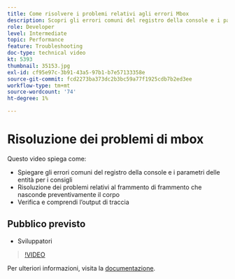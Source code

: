 ```yaml
---
title: Come risolvere i problemi relativi agli errori Mbox
description: Scopri gli errori comuni del registro della console e i parametri delle entità per i consigli. Scopri come risolvere il problema del frammento di codice per nascondere anticipatamente il corpo e come ispezionare e comprendere l’output di traccia.
role: Developer
level: Intermediate
topic: Performance
feature: Troubleshooting
doc-type: technical video
kt: 5393
thumbnail: 35153.jpg
exl-id: cf95e97c-3b91-43a5-97b1-b7e57133358e
source-git-commit: fcd2273ba373dc2b3bc59a77f1925cdb7b2ed3ee
workflow-type: tm+mt
source-wordcount: '74'
ht-degree: 1%

---
```


# Risoluzione dei problemi di mbox

Questo video spiega come:

* Spiegare gli errori comuni del registro della console e i parametri delle entità per i consigli
* Risoluzione dei problemi relativi al frammento di frammento che nasconde preventivamente il corpo
* Verifica e comprendi l’output di traccia

## Pubblico previsto

* Sviluppatori

>[!VIDEO](https://video.tv.adobe.com/v/35153/?quality=12)

Per ulteriori informazioni, visita la [documentazione](https://experienceleague.adobe.com/docs/target/using/troubleshoot/troubleshooting-target.html?lang=it).
